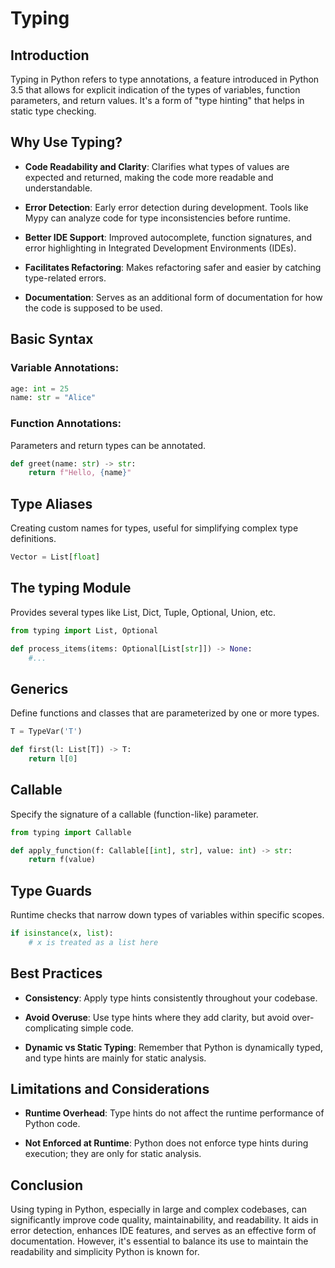 # Typing

## Introduction

Typing in Python refers to type annotations, a feature introduced in Python 3.5 that allows for explicit indication of the types of variables, function parameters, and return values. It's a form of "type hinting" that helps in static type checking.

## Why Use Typing?

- **Code Readability and Clarity**: Clarifies what types of values are expected and returned, making the code more readable and understandable.

- **Error Detection**: Early error detection during development. Tools like Mypy can analyze code for type inconsistencies before runtime.

- **Better IDE Support**: Improved autocomplete, function signatures, and error highlighting in Integrated Development Environments (IDEs).

- **Facilitates Refactoring**: Makes refactoring safer and easier by catching type-related errors.

- **Documentation**: 
Serves as an additional form of documentation for how the code is supposed to be used.

## Basic Syntax

### Variable Annotations:

```python
age: int = 25
name: str = "Alice"
```

### Function Annotations:

Parameters and return types can be annotated.

```python
def greet(name: str) -> str:
    return f"Hello, {name}"
```

## Type Aliases

Creating custom names for types, useful for simplifying complex type definitions.

```python
Vector = List[float]
```

## The typing Module

Provides several types like List, Dict, Tuple, Optional, Union, etc.

```python
from typing import List, Optional

def process_items(items: Optional[List[str]]) -> None:
    #...
```

## Generics

Define functions and classes that are parameterized by one or more types.

```python
T = TypeVar('T')

def first(l: List[T]) -> T:
    return l[0]
```

## Callable

Specify the signature of a callable (function-like) parameter.

```python
from typing import Callable

def apply_function(f: Callable[[int], str], value: int) -> str:
    return f(value)
```

## Type Guards

Runtime checks that narrow down types of variables within specific scopes.

```python
if isinstance(x, list):
    # x is treated as a list here
```

## Best Practices

- **Consistency**: Apply type hints consistently throughout your codebase.

- **Avoid Overuse**: Use type hints where they add clarity, but avoid over-complicating simple code.

- **Dynamic vs Static Typing**: Remember that Python is dynamically typed, and type hints are mainly for static analysis.

## Limitations and Considerations

- **Runtime Overhead**: Type hints do not affect the runtime performance of Python code.
  
- **Not Enforced at Runtime**: Python does not enforce type hints during execution; they are only for static analysis.

## Conclusion

Using typing in Python, especially in large and complex codebases, can significantly improve code quality, maintainability, and readability. It aids in error detection, enhances IDE features, and serves as an effective form of documentation. However, it's essential to balance its use to maintain the readability and simplicity Python is known for.
